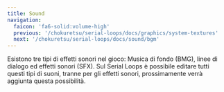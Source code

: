 ```yaml
---
title: Sound
navigation:
  faicon: 'fa6-solid:volume-high'
  previous: '/chokuretsu/serial-loops/docs/graphics/system-textures'
  next: '/chokuretsu/serial-loops/docs/sound/bgm'
---
```


Esistono tre tipi di effetti sonori nel gioco: Musica di fondo (BMG), linee di dialogo ed effetti sonori (SFX). Sul Serial Loops è possibile editare tutti 
questi tipi di suoni, tranne per gli effetti sonori, prossimamente verrà aggiunta questa possibilità.
